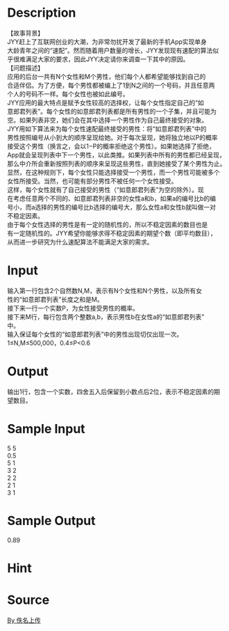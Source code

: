 
# Description

<div class="content"><p>【故事背景】<br/>
JYY赶上了互联网创业的大潮，为非常勿扰开发了最新的手机App实现单身<br/>
大龄青年之间的“速配”。然而随着用户数量的增长，JYY发现现有速配的算法似<br/>
乎很难满足大家的要求，因此JYY决定请你来调查一下其中的原因。<br/>
【问题描述】<br/>
应用的后台一共有N个女性和M个男性，他们每个人都希望能够找到自己的<br/>
合适伴侣。为了方便，每个男性都被编上了1到N之间的一个号码，并且任意两<br/>
个人的号码不一样。每个女性也被如此编号。<br/>
JYY应用的最大特点是赋予女性较高的选择权，让每个女性指定自己的“如<br/>
意郎君列表”。每个女性的如意郎君列表都是所有男性的一个子集，并且可能为<br/>
空。如果列表非空，她们会在其中选择一个男性作为自己最终接受的对象。<br/>
JYY用如下算法来为每个女性速配最终接受的男性：将“如意郎君列表”中的<br/>
男性按照编号从小到大的顺序呈现给她。对于每次呈现，她将独立地以P的概率<br/>
接受这个男性（换言之，会以1−P的概率拒绝这个男性）。如果她选择了拒绝，<br/>
App就会呈现列表中下一个男性，以此类推。如果列表中所有的男性都已经呈现，<br/>
那么中介所会重新按照列表的顺序来呈现这些男性，直到她接受了某个男性为止。<br/>
显然，在这种规则下，每个女性只能选择接受一个男性，而一个男性可能被多个<br/>
女性所接受。当然，也可能有部分男性不被任何一个女性接受。<br/>
这样，每个女性就有了自己接受的男性（“如意郎君列表”为空的除外）。现<br/>
在考虑任意两个不同的、如意郎君列表非空的女性a和b，如果a的编号比b的编<br/>
号小，而a选择的男性的编号比b选择的编号大，那么女性a和女性b就叫做一对<br/>
不稳定因素。<br/>
由于每个女性选择的男性是有一定的随机性的，所以不稳定因素的数目也是<br/>
有一定随机性的。JYY希望你能够求得不稳定因素的期望个数（即平均数目），<br/>
从而进一步研究为什么速配算法不能满足大家的需求。</p></div>

# Input

<div class="content"><p>输入第一行包含2个自然数N,M，表示有N个女性和N个男性，以及所有女<br/>
性的“如意郎君列表”长度之和是M。<br/>
接下来一行一个实数P，为女性接受男性的概率。<br/>
接下来M行，每行包含两个整数a,b，表示男性b在女性a的“如意郎君列表”<br/>
中。<br/>
输入保证每个女性的“如意郎君列表”中的男性出现切仅出现一次。<br/>
1≤N,M≤500,000，0.4≤P&lt;0.6</p></div>

# Output

<div class="content"><p>输出1行，包含一个实数，四舍五入后保留到小数点后2位，表示不稳定因素的期望数目。</p></div>

# Sample Input

<div class="content"><span class="sampledata">5 5<br/>
0.5<br/>
5 1<br/>
3 2<br/>
2 2<br/>
2 1<br/>
3 1</span></div>

# Sample Output

<div class="content"><span class="sampledata">0.89</span></div>

# Hint

<div class="content"><p></p></div>

# Source

<div class="content"><p><a href="problemset.php?search=By 佚名上传">By 佚名上传</a></p></div>

